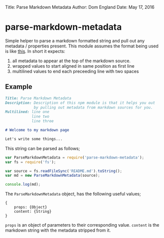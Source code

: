 Title:  Parse Markdown Metadata
Author: Dom England
Date:   May 17, 2016

# parse-markdown-metadata

Simple helper to parse a markdown formatted string and pull out any metadata / properties present. This module assumes
the format being used is like [this](https://github.com/fletcher/MultiMarkdown/wiki/MultiMarkdown-Syntax-Guide). In
short it expects:

1. all metadata to appear at the top of the markdown source.
1. wrapped values to start aligned in same position as first line
1. multilined values to end each preceeding line with two spaces

## Example

```markdown
Title: Parse Markdown Metadata
Description: Description of this npm module is that it helps you out
             by pulling out metadata from markdown sources for you.
Multilined: line one
            line two
            line three

# Welcome to my markdown page

Let's write some things...
```
This string can be parsed as follows;

```javascript
var ParseMarkdownMetadata = require('parse-markdown-metadata');
var fs = require('fs');

var source = fs.readFileSync('README.md').toString();
var md = new ParseMarkdownMetadata(source);

console.log(md);
```
The `ParseMarkdownMetadata` object, has the following useful values;

    {
        props: {Object}
        content: {String}
    }

`props` is an object of parameters to their corresponding value.
`content` is the markdown string with the metadata stripped from it.